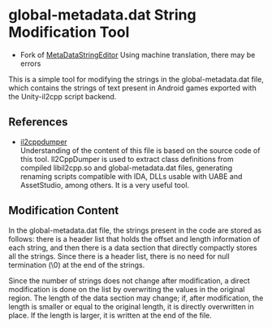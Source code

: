 # global-metadata.dat String Modification Tool

- Fork of [MetaDataStringEditor](https://github.com/Perfare/Il2CppDumper) Using machine translation, there may be errors<br>

This is a simple tool for modifying the strings in the global-metadata.dat file, which contains the strings of text present in Android games exported with the Unity-il2cpp script backend.

## References

- [il2cppdumper](https://github.com/Perfare/Il2CppDumper)<br>
Understanding of the content of this file is based on the source code of this tool. Il2CppDumper is used to extract class definitions from compiled libil2cpp.so and global-metadata.dat files, generating renaming scripts compatible with IDA, DLLs usable with UABE and AssetStudio, among others. It is a very useful tool.

## Modification Content

In the global-metadata.dat file, the strings present in the code are stored as follows: there is a header list that holds the offset and length information of each string, and then there is a data section that directly compactly stores all the strings. Since there is a header list, there is no need for null termination (\0) at the end of the strings.

Since the number of strings does not change after modification, a direct modification is done on the list by overwriting the values in the original region. The length of the data section may change; if, after modification, the length is smaller or equal to the original length, it is directly overwritten in place. If the length is larger, it is written at the end of the file.
